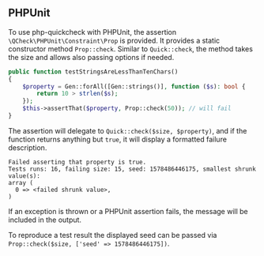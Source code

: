 ## PHPUnit

To use php-quickcheck with PHPUnit, the assertion `\QCheck\PHPUnit\Constraint\Prop` is provided.
It provides a static constructor method `Prop::check`. Similar to `Quick::check`, the method takes the size and allows also passing options if needed.

```php
public function testStringsAreLessThanTenChars()
{
    $property = Gen::forAll([Gen::strings()], function ($s): bool {
        return 10 > strlen($s);
    });
    $this->assertThat($property, Prop::check(50)); // will fail
}
```

The assertion will delegate to `Quick::check($size, $property)`, and if the function returns anything but `true`, it will display a formatted failure description.

```
Failed asserting that property is true.
Tests runs: 16, failing size: 15, seed: 1578486446175, smallest shrunk value(s):
array (
  0 => <failed shrunk value>,
)
```

If an exception is thrown or a PHPUnit assertion fails, the message will be included in the output.

To reproduce a test result the displayed seed can be passed via `Prop::check($size, ['seed' => 1578486446175])`.
